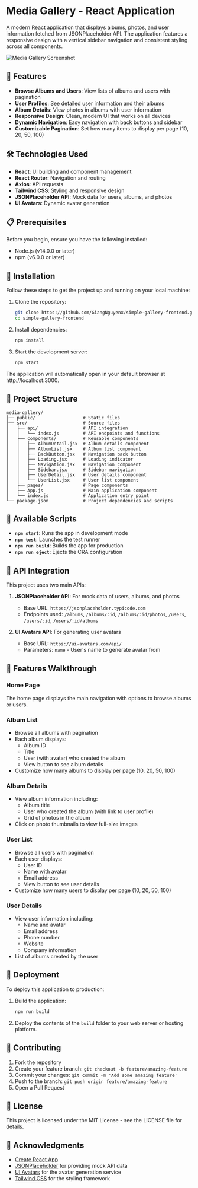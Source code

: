 # Media Gallery - React Application

A modern React application that displays albums, photos, and user information fetched from JSONPlaceholder API. The application features a responsive design with a vertical sidebar navigation and consistent styling across all components.

![Media Gallery Screenshot](https://ui-avatars.com/api/?name=Media+Gallery&size=220&background=6366F1&color=fff)

## 🚀 Features

- **Browse Albums and Users**: View lists of albums and users with pagination
- **User Profiles**: See detailed user information and their albums
- **Album Details**: View photos in albums with user information
- **Responsive Design**: Clean, modern UI that works on all devices
- **Dynamic Navigation**: Easy navigation with back buttons and sidebar
- **Customizable Pagination**: Set how many items to display per page (10, 20, 50, 100)

## 🛠️ Technologies Used

- **React**: UI building and component management
- **React Router**: Navigation and routing
- **Axios**: API requests
- **Tailwind CSS**: Styling and responsive design
- **JSONPlaceholder API**: Mock data for users, albums, and photos
- **UI Avatars**: Dynamic avatar generation

## 📋 Prerequisites

Before you begin, ensure you have the following installed:
- Node.js (v14.0.0 or later)
- npm (v6.0.0 or later)

## 🔧 Installation

Follow these steps to get the project up and running on your local machine:

1. Clone the repository:
   ```sh
   git clone https://github.com/GiangNguyenx/simple-gallery-frontend.git
   cd simple-gallery-frontend
   ```

2. Install dependencies:
   ```sh
   npm install
   ```

3. Start the development server:
   ```sh
   npm start
   ```

The application will automatically open in your default browser at http://localhost:3000.

## 📁 Project Structure

```
media-gallery/
├── public/                  # Static files
├── src/                     # Source files
│   ├── api/                 # API integration
│   │   └── index.js         # API endpoints and functions
│   ├── components/          # Reusable components
│   │   ├── AlbumDetail.jsx  # Album details component
│   │   ├── AlbumList.jsx    # Album list component
│   │   ├── BackButton.jsx   # Navigation back button
│   │   ├── Loading.jsx      # Loading indicator
│   │   ├── Navigation.jsx   # Navigation component
│   │   ├── Sidebar.jsx      # Sidebar navigation
│   │   ├── UserDetail.jsx   # User details component
│   │   └── UserList.jsx     # User list component
│   ├── pages/               # Page components
│   ├── App.js               # Main application component
│   └── index.js             # Application entry point
└── package.json             # Project dependencies and scripts
```

## 📑 Available Scripts

- **`npm start`**: Runs the app in development mode
- **`npm test`**: Launches the test runner
- **`npm run build`**: Builds the app for production
- **`npm run eject`**: Ejects the CRA configuration

## 🔌 API Integration

This project uses two main APIs:

1. **JSONPlaceholder API**: For mock data of users, albums, and photos
   - Base URL: `https://jsonplaceholder.typicode.com`
   - Endpoints used: `/albums`, `/albums/:id`, `/albums/:id/photos`, `/users`, `/users/:id`, `/users/:id/albums`

2. **UI Avatars API**: For generating user avatars
   - Base URL: `https://ui-avatars.com/api/`
   - Parameters: `name` - User's name to generate avatar from

## 📱 Features Walkthrough

### Home Page
The home page displays the main navigation with options to browse albums or users.

### Album List
- Browse all albums with pagination
- Each album displays:
  - Album ID
  - Title
  - User (with avatar) who created the album
  - View button to see album details
- Customize how many albums to display per page (10, 20, 50, 100)

### Album Details
- View album information including:
  - Album title
  - User who created the album (with link to user profile)
  - Grid of photos in the album
- Click on photo thumbnails to view full-size images

### User List
- Browse all users with pagination
- Each user displays:
  - User ID
  - Name with avatar
  - Email address
  - View button to see user details
- Customize how many users to display per page (10, 20, 50, 100)

### User Details
- View user information including:
  - Name and avatar
  - Email address
  - Phone number
  - Website
  - Company information
- List of albums created by the user

## 🚀 Deployment

To deploy this application to production:

1. Build the application:
   ```sh
   npm run build
   ```

2. Deploy the contents of the `build` folder to your web server or hosting platform.

## 🤝 Contributing

1. Fork the repository
2. Create your feature branch: `git checkout -b feature/amazing-feature`
3. Commit your changes: `git commit -m 'Add some amazing feature'`
4. Push to the branch: `git push origin feature/amazing-feature`
5. Open a Pull Request

## 📄 License

This project is licensed under the MIT License - see the LICENSE file for details.

## 👏 Acknowledgments

- [Create React App](https://github.com/facebook/create-react-app)
- [JSONPlaceholder](https://jsonplaceholder.typicode.com/) for providing mock API data
- [UI Avatars](https://ui-avatars.com/) for the avatar generation service
- [Tailwind CSS](https://tailwindcss.com/) for the styling framework

